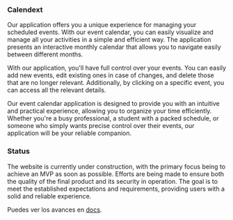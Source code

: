 ### Calendext

Our application offers you a unique experience for managing your scheduled events. With our event calendar, you can easily visualize and manage all your activities in a simple and efficient way. The application presents an interactive monthly calendar that allows you to navigate easily between different months.

With our application, you'll have full control over your events. You can easily add new events, edit existing ones in case of changes, and delete those that are no longer relevant. Additionally, by clicking on a specific event, you can access all the relevant details.

Our event calendar application is designed to provide you with an intuitive and practical experience, allowing you to organize your time efficiently. Whether you're a busy professional, a student with a packed schedule, or someone who simply wants precise control over their events, our application will be your reliable companion.

### Status

The website is currently under construction, with the primary focus being to achieve an MVP as soon as possible. Efforts are being made to ensure both the quality of the final product and its security in operation. The goal is to meet the established expectations and requirements, providing users with a solid and reliable experience.

Puedes ver los avances en [docs](https://github.com/roblesdotdev/calendext/tree/main/docs).
